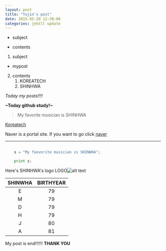 ```yaml
---
layout: post
title: "Yujin's post"
date: 2015-05-20 12:30:00
categories: jektll update
---
```


- subject

- contents

1. subject
-  mypost

2. contents
    1. KOREATECH
    2. SHINHWA

*Today my posts!!!!*

**~Today github study!~**

> My favorite musician is SHINHWA

[Koreatech](http://koreatech.ac.kr)

Naver is a portal site. If you want to go click [naver]

[naver]: http://www.naver.com


*********

``` python

    s = "My faovorite musician is SHINWHA";

    print s;

```

Here's SHINHWA's logo
LOGO![alt text](https://scontent.xx.fbcdn.net/hphotos-xpf1/v/t1.0-9/10923276_860070310680671_2218571850500528910_n.jpg?oh=55885d5de2ce4000185650eded356184&oe=55C88C47)

SHINWHA | BIRTHYEAR
:---:|:---:
E | 79
M | 79
D | 79
H | 79
J | 80
A | 81

My post is end!!!!!! **THANK YOU**

